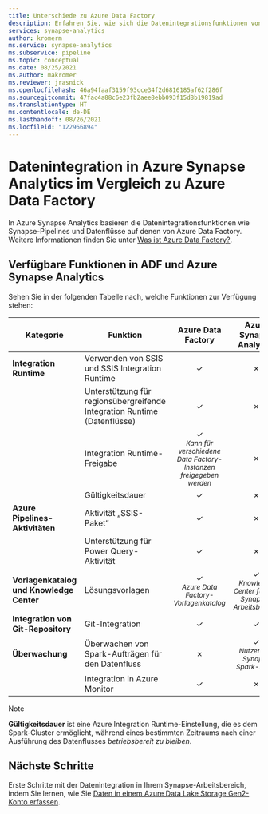 ```yaml
---
title: Unterschiede zu Azure Data Factory
description: Erfahren Sie, wie sich die Datenintegrationsfunktionen von Azure Synapse Analytics von denen in Azure Data Factory unterscheiden.
services: synapse-analytics
author: kromerm
ms.service: synapse-analytics
ms.subservice: pipeline
ms.topic: conceptual
ms.date: 08/25/2021
ms.author: makromer
ms.reviewer: jrasnick
ms.openlocfilehash: 46a94faaf3159f93cce34f2d6816185af62f286f
ms.sourcegitcommit: 47fac4a88c6e23fb2aee8ebb093f15d8b19819ad
ms.translationtype: HT
ms.contentlocale: de-DE
ms.lasthandoff: 08/26/2021
ms.locfileid: "122966894"
---
```

# <a name="data-integration-in-azure-synapse-analytics-versus-azure-data-factory"></a>Datenintegration in Azure Synapse Analytics im Vergleich zu Azure Data Factory

In Azure Synapse Analytics basieren die Datenintegrationsfunktionen wie Synapse-Pipelines und Datenflüsse auf denen von Azure Data Factory. Weitere Informationen finden Sie unter [Was ist Azure Data Factory?](../../data-factory/introduction.md).


## <a name="available-features-in-adf--azure-synapse-analytics"></a>Verfügbare Funktionen in ADF und Azure Synapse Analytics

Sehen Sie in der folgenden Tabelle nach, welche Funktionen zur Verfügung stehen:

| Kategorie                 | Funktion    |  Azure Data Factory  | Azure Synapse Analytics |
| ------------------------ | ---------- | :------------------: | :---------------------: |
| **Integration Runtime**  | Verwenden von SSIS und SSIS Integration Runtime | ✓ | ✗ |
|                          | Unterstützung für regionsübergreifende Integration Runtime (Datenflüsse) | ✓ | ✗ |
|                          | Integration Runtime-Freigabe | ✓<br><small>*Kann für verschiedene Data Factory-Instanzen freigegeben werden* | ✗ |
|                          | Gültigkeitsdauer | ✓ | ✗ |
| **Azure Pipelines-Aktivitäten** | Aktivität „SSIS-Paket“ | ✓ | ✗ |
|                          | Unterstützung für Power Query-Aktivität | ✓ | ✗ |
| **Vorlagenkatalog und Knowledge Center** | Lösungsvorlagen | ✓<br><small>*Azure Data Factory-Vorlagenkatalog* | ✓<br><small>*Knowledge Center für den Synapse-Arbeitsbereich* |
| **Integration von Git-Repository** | Git-Integration | ✓ | ✓ |
| **Überwachung**           | Überwachen von Spark-Aufträgen für den Datenfluss | ✗ | ✓<br><small>*Nutzen der Synapse Spark-Pools* |
|                          | Integration in Azure Monitor | ✓ | ✗ |

> [!Note]
> **Gültigkeitsdauer** ist eine Azure Integration Runtime-Einstellung, die es dem Spark-Cluster ermöglicht, während eines bestimmten Zeitraums nach einer Ausführung des Datenflusses *betriebsbereit zu bleiben*.
>


## <a name="next-steps"></a>Nächste Schritte

Erste Schritte mit der Datenintegration in Ihrem Synapse-Arbeitsbereich, indem Sie lernen, wie Sie [Daten in einem Azure Data Lake Storage Gen2-Konto erfassen](data-integration-data-lake.md).
